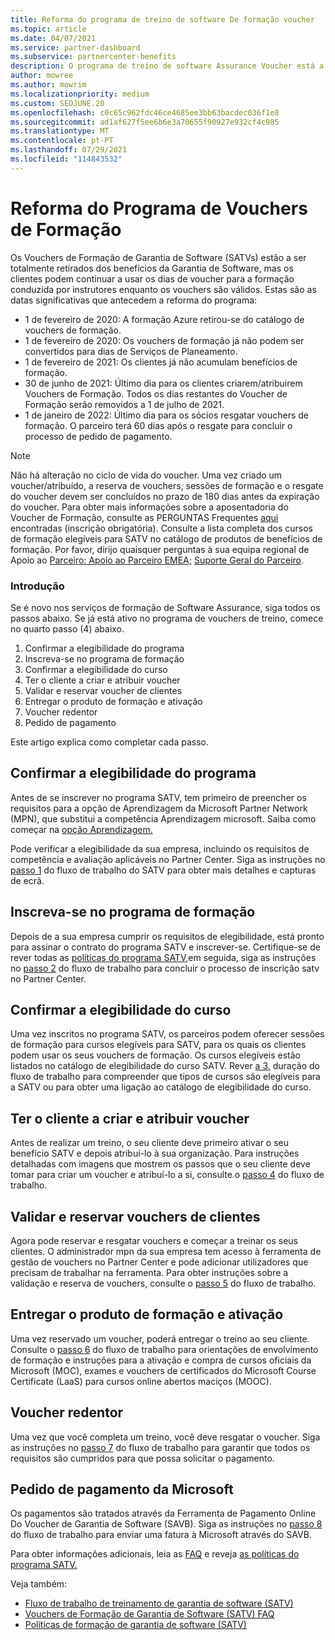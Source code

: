 ```yaml
---
title: Reforma do programa de treino de software De formação voucher
ms.topic: article
ms.date: 04/07/2021
ms.service: partner-dashboard
ms.subservice: partnercenter-benefits
description: O programa de treino de software Assurance Voucher está a ser reformado.
author: mowree
ms.author: mowrim
ms.localizationpriority: medium
ms.custom: SEOJUNE.20
ms.openlocfilehash: c0c65c962fdc46ce4685ee3bb63bacdec036f1e8
ms.sourcegitcommit: ad1af627f5ee6b6e3a70655f90927e932cf4c985
ms.translationtype: MT
ms.contentlocale: pt-PT
ms.lasthandoff: 07/29/2021
ms.locfileid: "114843532"
---
```

# <a name="training-vouchers-program-retirement"></a>Reforma do Programa de Vouchers de Formação

Os Vouchers de Formação de Garantia de Software (SATVs) estão a ser totalmente retirados dos benefícios da Garantia de Software, mas os clientes podem continuar a usar os dias de voucher para a formação conduzida por instrutores enquanto os vouchers são válidos. Estas são as datas significativas que antecedem a reforma do programa: 

- 1 de fevereiro de 2020: A formação Azure retirou-se do catálogo de vouchers de formação.
- 1 de fevereiro de 2020: Os vouchers de formação já não podem ser convertidos para dias de Serviços de Planeamento.  
- 1 de fevereiro de 2021: Os clientes já não acumulam benefícios de formação. 
- 30 de junho de 2021: Último dia para os clientes criarem/atribuirem Vouchers de Formação. Todos os dias restantes do Voucher de Formação serão removidos a 1 de julho de 2021.
- 1 de janeiro de 2022: Último dia para os sócios resgatar vouchers de formação. O parceiro terá 60 dias após o resgate para concluir o processo de pedido de pagamento.  

>[!NOTE]
>Não há alteração no ciclo de vida do voucher. Uma vez criado um voucher/atribuído, a reserva de vouchers, sessões de formação e o resgate do voucher devem ser concluídos no prazo de 180 dias antes da expiração do voucher.  Para obter mais informações sobre a aposentadoria do Voucher de Formação, consulte as PERGUNTAS Frequentes [aqui](https://partner.microsoft.com/resources/collection/software-assurance-benefit-changes#/) encontradas (inscrição obrigatória).  Consulte a lista completa dos cursos de formação elegíveis para SATV no catálogo de produtos de benefícios de formação. Por favor, dirijo quaisquer perguntas à sua equipa regional de Apoio ao [Parceiro: Apoio ao Parceiro EMEA;](mailto:savoucher@msdirectservices.com) [Suporte Geral do Parceiro](https://partner.microsoft.com/dashboard/support/servicerequests).



### <a name="get-started"></a>Introdução

Se é novo nos serviços de formação de Software Assurance, siga todos os passos abaixo. Se já está ativo no programa de vouchers de treino, comece no quarto passo (4) abaixo. 

1. Confirmar a elegibilidade do programa
2. Inscreva-se no programa de formação
3. Confirmar a elegibilidade do curso
4. Ter o cliente a criar e atribuir voucher
5. Validar e reservar voucher de clientes
6. Entregar o produto de formação e ativação
7. Voucher redentor
8. Pedido de pagamento

Este artigo explica como completar cada passo.

## <a name="confirm-program-eligibility"></a>Confirmar a elegibilidade do programa

Antes de se inscrever no programa SATV, tem primeiro de preencher os requisitos para a opção de Aprendizagem da Microsoft Partner Network (MPN), que substitui a competência Aprendizagem microsoft. Saiba como começar na [opção Aprendizagem.](https://partner.microsoft.com/membership/learning-partners)

Pode verificar a elegibilidade da sua empresa, incluindo os requisitos de competência e avaliação aplicáveis no Partner Center. Siga as instruções no [passo 1](https://query.prod.cms.rt.microsoft.com/cms/api/am/binary/RE4s3bB) do fluxo de trabalho do SATV para obter mais detalhes e capturas de ecrã.

## <a name="enroll-in-the-training-program"></a>Inscreva-se no programa de formação

Depois de a sua empresa cumprir os requisitos de elegibilidade, está pronto para assinar o contrato do programa SATV e inscrever-se. Certifique-se de rever todas as [políticas do programa SATV,](https://query.prod.cms.rt.microsoft.com/cms/api/am/binary/RE3koEP)em seguida, siga as instruções no [passo 2](https://query.prod.cms.rt.microsoft.com/cms/api/am/binary/RE4s3bB) do fluxo de trabalho para concluir o processo de inscrição satv no Partner Center.


## <a name="confirm-course-eligibility"></a>Confirmar a elegibilidade do curso
Uma vez inscritos no programa SATV, os parceiros podem oferecer sessões de formação para cursos elegíveis para SATV, para os quais os clientes podem usar os seus vouchers de formação. Os cursos elegíveis estão listados no catálogo de elegibilidade do curso SATV. Rever [a 3.](https://query.prod.cms.rt.microsoft.com/cms/api/am/binary/RE4s3bB) duração do fluxo de trabalho para compreender que tipos de cursos são elegíveis para a SATV ou para obter uma ligação ao catálogo de elegibilidade do curso.

## <a name="have-customer-create-and-assign-voucher"></a>Ter o cliente a criar e atribuir voucher

Antes de realizar um treino, o seu cliente deve primeiro ativar o seu benefício SATV e depois atribuí-lo à sua organização. Para instruções detalhadas com imagens que mostrem os passos que o seu cliente deve tomar para criar um voucher e atribuí-lo a si, consulte o [passo 4](https://query.prod.cms.rt.microsoft.com/cms/api/am/binary/RE4s3bB) do fluxo de trabalho.

## <a name="validate-and-reserve-customer-vouchers"></a>Validar e reservar vouchers de clientes

Agora pode reservar e resgatar vouchers e começar a treinar os seus clientes. O administrador mpn da sua empresa tem acesso à ferramenta de gestão de vouchers no Partner Center e pode adicionar utilizadores que precisam de trabalhar na ferramenta. Para obter instruções sobre a validação e reserva de vouchers, consulte o [passo 5](https://query.prod.cms.rt.microsoft.com/cms/api/am/binary/RE4s3bB) do fluxo de trabalho.

## <a name="deliver-training-and-activate-product"></a>Entregar o produto de formação e ativação

Uma vez reservado um voucher, poderá entregar o treino ao seu cliente. Consulte o [passo 6](https://query.prod.cms.rt.microsoft.com/cms/api/am/binary/RE4s3bB) do fluxo de trabalho para orientações de envolvimento de formação e instruções para a ativação e compra de cursos oficiais da Microsoft (MOC), exames e vouchers de certificados do Microsoft Course Certificate (LaaS) para cursos online abertos maciços (MOOC).

## <a name="redeem-voucher"></a>Voucher redentor

Uma vez que você completa um treino, você deve resgatar o voucher. Siga as instruções no [passo 7](https://query.prod.cms.rt.microsoft.com/cms/api/am/binary/RE4s3bB) do fluxo de trabalho para garantir que todos os requisitos são cumpridos para que possa solicitar o pagamento. 


## <a name="request-payment-from-microsoft"></a>Pedido de pagamento da Microsoft

Os pagamentos são tratados através da Ferramenta de Pagamento Online Do Voucher de Garantia de Software (SAVB). Siga as instruções no [passo 8](https://query.prod.cms.rt.microsoft.com/cms/api/am/binary/RE4s3bB) do fluxo de trabalho para enviar uma fatura à Microsoft através do SAVB. 

Para obter informações adicionais, leia as [FAQ](https://query.prod.cms.rt.microsoft.com/cms/api/am/binary/RE3kz5o) e reveja [as políticas do programa SATV.](https://query.prod.cms.rt.microsoft.com/cms/api/am/binary/RE3koEP)

Veja também:

- [Fluxo de trabalho de treinamento de garantia de software (SATV)](https://query.prod.cms.rt.microsoft.com/cms/api/am/binary/RE4s3bB)
- [Vouchers de Formação de Garantia de Software (SATV) FAQ](https://query.prod.cms.rt.microsoft.com/cms/api/am/binary/RE3kz5o)
- [Políticas de formação de garantia de software (SATV)](https://query.prod.cms.rt.microsoft.com/cms/api/am/binary/RE3koEP)
